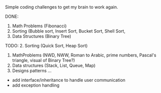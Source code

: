 Simple coding challenges to get my brain to work again. 

DONE:
1. Math Problems (Fibonacci)
2. Sorting (Bubble sort, Insert Sort, Bucket Sort, Shell Sort,
3. Data Structures (Binary Tree)

TODO:
2. Sorting (Quick Sort, Heap Sort)
1. MathProblems (NWD, NWW, Roman to Arabic, prime numbers, Pascal's triangle, visual of Binary Tree?)
3. Data structures (Stack, List, Queue, Map)
4. Designs patterns
...
- add interface/inheritance to handle user communication
- add exception handling